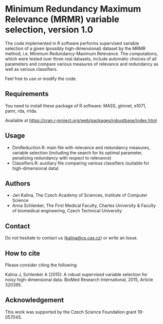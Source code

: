﻿# Minimum Redundancy Maximum Relevance (MRMR) variable selection, version 1.0

The code implemented in R software performs supervised variable selection of a given (possibly high-dimensional) dataset by the MRMR method, i.e. Minimum Redundancy-Maximum Relevance. The computations, which were tested over three real datasets,
include automatic choices of all parameters and compare various measures of relevance and redundancy as well as various classifiers.

Feel free to use or modify the code.

## Requirements

You need to install these package of R software: MASS, glmnet, e1071, pamr, rda, rrlda.

Available at https://cran.r-project.org/web/packages/robustbase/index.html

## Usage

* DimReduction.R: main file with relevance and redundancy measures, variable selection (including the search for its optimal parameter, penalizing redundancy with respect to relevance)
* Classifiers.R: auxiliary file comparing various classifiers (suitable for high-dimensional data)

## Authors
  * Jan Kalina, The Czech Academy of Sciences, Institute of Computer Science
  * Anna Schlenker, The First Medical Faculty, Charles University & Faculty of biomedical engineering, Czech Technical University

## Contact

Do not hesitate to contact us (kalina@cs.cas.cz) or write an Issue.

## How to cite

Please consider citing the following:

Kalina J, Schlenker A (2015): A robust supervised variable selection for noisy high-dimensional data. BioMed Research International, 2015, Article 320385.

## Acknowledgement

This work was supported by the Czech Science Foundation grant 19-05704S.